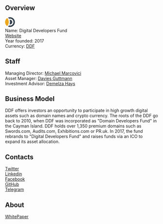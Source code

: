 ## Overview
![logo](../projects/logo/digital_developers_fund.png)  
Name: Digital Developers Fund  
[Website](https://www.digitaldevelopersfund.com/)  
Year founded: 2017  
Currency: [DDF](https://coinmarketcap.com/assets/digital-developers-fund/)  
## Staff
Managing Director: [Michael Marcovici](../people/michael_marcovici.md)  
Asset Manager: [Davies Guttmann](../people/davies_guttmann.md)  
Investment Advisor: [Demelza Hays](../people/demelza_hays.md)  
## Business Model
DDF offers investors an opportunity to participate in high growth digital assets such as domain names and crypto currency. The roots of the DDF go back to 2010, when DDF was incorporated as "Domain Developers Fund" in the Cayman Island. DDF holds over 1,350 premium domains such as Swords.com, Audits.com, Exhibitions.com or PR.uk. In 2017, the fund rebrands to "Digital Developers Fund" and raises funds via an ICO to expand its asset allocation.
## Contacts  
[Twitter](https://twitter.com/DigitalDevFund)  
[Linkedin](https://www.linkedin.com/company/18115496/)  
[Facebook](https://www.facebook.com/digitaldevelopersfund/)    
[GitHub](https://github.com/digitaldevelopersfund/ddf)  
[Telegram](https://t.me/DigitalDevelopersFund)  
## About  
[WhitePaper](https://www.digitaldevelopersfund.com/wp-content/uploads/2017/06/DDF.pdf)
